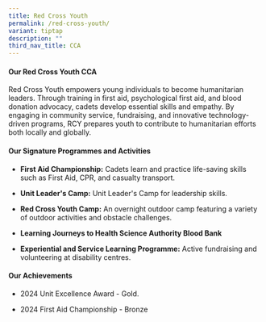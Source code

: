 ```yaml
---
title: Red Cross Youth
permalink: /red-cross-youth/
variant: tiptap
description: ""
third_nav_title: CCA
---
```

<h4><strong>Our Red Cross Youth CCA</strong></h4>
<p>Red Cross Youth empowers young individuals to become humanitarian leaders.
Through training in first aid, psychological first aid, and blood donation
advocacy, cadets develop essential skills and empathy. By engaging in community
service, fundraising, and innovative technology-driven programs, RCY prepares
youth to contribute to humanitarian efforts both locally and globally.</p>
<h4><strong>Our Signature Programmes and Activities</strong></h4>
<ul data-tight="true" class="tight">
<li>
<p><strong>First Aid Championship:</strong> Cadets learn and practice life-saving
skills such as First Aid, CPR, and casualty transport.</p>
</li>
<li>
<p><strong>Unit Leader's Camp:</strong> Unit Leader's Camp for leadership
skills.</p>
</li>
<li>
<p><strong>Red Cross Youth Camp:</strong> An overnight outdoor camp featuring
a variety of outdoor activities and obstacle challenges.</p>
</li>
<li>
<p><strong>Learning Journeys to Health Science Authority Blood Bank</strong>
</p>
</li>
<li>
<p><strong>Experiential and Service Learning Programme:</strong> Active fundraising
and volunteering at disability centres.</p>
</li>
</ul>
<h4><strong>Our Achievements</strong></h4>
<ul data-tight="true" class="tight">
<li>
<p>2024 Unit Excellence Award - Gold.</p>
</li>
<li>
<p>2024 First Aid Championship - Bronze</p>
</li>
</ul>
<p></p>